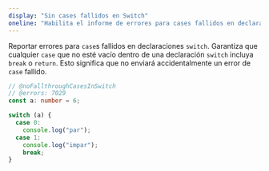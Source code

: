 ```yaml
---
display: "Sin cases fallidos en Switch"
oneline: "Habilita el informe de errores para cases fallidos en declaraciones switch."
---
```


Reportar errores para `case`s fallidos en declaraciones `switch`.
Garantiza que cualquier `case` que no esté vacío dentro de una declaración `switch` incluya `break` o `return`.
Esto significa que no enviará accidentalmente un error de `case` fallido.

```ts twoslash
// @noFallthroughCasesInSwitch
// @errors: 7029
const a: number = 6;

switch (a) {
  case 0:
    console.log("par");
  case 1:
    console.log("impar");
    break;
}
```
